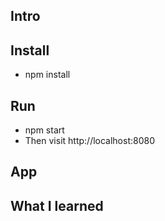 ## Intro


## Install

* npm install


## Run

* npm start
* Then visit http://localhost:8080

## App


## What I learned
